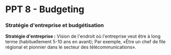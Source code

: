 # PPT 8 - Budgeting

### Stratégie d'entreprise et budgétisation

**Stratégie d'entreprise :**
Vision de l'endroit où l'entreprise veut être à long terme (habituellement 5-10 ans en avant); 
Par exemple, «Être un chef de file régional et pionnier dans le secteur des télécommunications».
